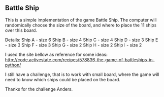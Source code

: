 ## Battle Ship

This is a simple implementation of the game Battle Ship.
The computer will randomically choose the size of the board, and where to place the 11 ships over this board.

Details:
Ship A - size 6
Ship B - size 4
Ship C - size 4
Ship D - size 3
Ship E - size 3
Ship F - size 3
Ship G - size 2
Ship H - size 2
Ship I - size 2

I used the site bellow as reference for some ideas:
http://code.activestate.com/recipes/578836-the-game-of-battleships-in-python/

I still have a challenge, that is to work with small board, where the game will need to know which ships could be placed on the board.

Thanks for the challenge Anders.
